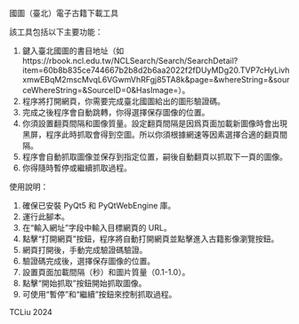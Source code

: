 國圖（臺北）電子古籍下載工具

該工具包括以下主要功能：
1. 鍵入臺北國圖的書目地址（如https://rbook.ncl.edu.tw/NCLSearch/Search/SearchDetail?item=60b8b835ce744667b2b8d2b6aa2022f2fDUyMDg20.TVP7cHyLivhxmwEBqM2mscMvqL6VGwmVhRFgj85TA8k&page=&whereString=&sourceWhereString=&SourceID=0&HasImage=）。
2. 程序將打開網頁，你需要完成臺北國圖給出的圖形驗證碼。
3. 完成之後程序會自動跳轉，你得選擇保存圖像的位置。
4. 你須設置翻頁間隔和圖像質量。設定翻頁間隔是因爲頁面加載新圖像時會出現黑屏，程序此時抓取會得到空圖。所以你須根據網速等因素選擇合適的翻頁間隔。
5. 程序會自動抓取圖像並保存到指定位置，嗣後自動翻頁以抓取下一頁的圖像。
6. 你得隨時暫停或繼續抓取過程。

使用說明：
1. 確保已安裝 PyQt5 和 PyQtWebEngine 庫。
2. 運行此腳本。
3. 在“輸入網址”字段中輸入目標網頁的 URL。
4. 點擊“打開網頁”按鈕，程序將自動打開網頁並點擊進入古籍影像瀏覽按鈕。
5. 網頁打開後，手動完成驗證碼驗證。
6. 驗證碼完成後，選擇保存圖像的位置。
7. 設置頁面加載間隔（秒）和圖片質量（0.1-1.0）。
8. 點擊“開始抓取”按鈕開始抓取圖像。
9. 可使用“暫停”和“繼續”按鈕來控制抓取過程。

TCLiu
2024
